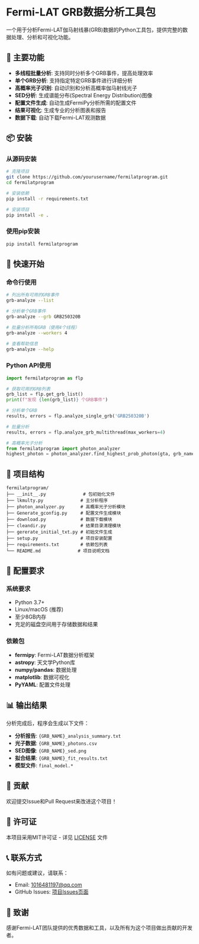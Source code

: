# Fermi-LAT GRB数据分析工具包

一个用于分析Fermi-LAT伽马射线暴(GRB)数据的Python工具包，提供完整的数据处理、分析和可视化功能。

## 🌟 主要功能

- **多线程批量分析**: 支持同时分析多个GRB事件，提高处理效率
- **单个GRB分析**: 支持指定特定GRB事件进行详细分析
- **高概率光子识别**: 自动识别和分析高概率伽马射线光子
- **SED分析**: 生成谱能分布(Spectral Energy Distribution)图像
- **配置文件生成**: 自动生成FermiPy分析所需的配置文件
- **结果可视化**: 生成专业的分析图表和报告
- **数据下载**: 自动下载Fermi-LAT观测数据

## 📦 安装

### 从源码安装

```bash
# 克隆项目
git clone https://github.com/yourusername/fermilatprogram.git
cd fermilatprogram

# 安装依赖
pip install -r requirements.txt

# 安装项目
pip install -e .
```

### 使用pip安装

```bash
pip install fermilatprogram
```

## 🚀 快速开始

### 命令行使用

```bash
# 列出所有可用的GRB事件
grb-analyze --list

# 分析单个GRB事件
grb-analyze --grb GRB250320B

# 批量分析所有GRB（使用4个线程）
grb-analyze --workers 4

# 查看帮助信息
grb-analyze --help
```

### Python API使用

```python
import fermilatprogram as flp

# 获取可用的GRB列表
grb_list = flp.get_grb_list()
print(f"发现 {len(grb_list)} 个GRB事件")

# 分析单个GRB
results, errors = flp.analyze_single_grb('GRB250320B')

# 批量分析
results, errors = flp.analyze_grb_multithread(max_workers=4)

# 高概率光子分析
from fermilatprogram import photon_analyzer
highest_photon = photon_analyzer.find_highest_prob_photon(gta, grb_name, grb_params)
```

## 📁 项目结构

```
fermilatprogram/
├── __init__.py              # 包初始化文件
├── lkmulty.py              # 主分析程序
├── photon_analyzer.py      # 高概率光子分析模块
├── Generate_gconfig.py     # 配置文件生成模块
├── download.py             # 数据下载模块
├── cleandir.py             # 结果目录清理模块
├── gererate_initial_txt.py # 初始文件生成
├── setup.py                # 项目安装配置
├── requirements.txt        # 依赖包列表
└── README.md              # 项目说明文档
```

## 🔧 配置要求

### 系统要求
- Python 3.7+
- Linux/macOS (推荐)
- 至少8GB内存
- 充足的磁盘空间用于存储数据和结果

### 依赖包
- **fermipy**: Fermi-LAT数据分析框架
- **astropy**: 天文学Python库
- **numpy/pandas**: 数据处理
- **matplotlib**: 数据可视化
- **PyYAML**: 配置文件处理

## 📊 输出结果

分析完成后，程序会生成以下文件：

- **分析报告**: `{GRB_NAME}_analysis_summary.txt`
- **光子数据**: `{GRB_NAME}_photons.csv`
- **SED图像**: `{GRB_NAME}_sed.png`
- **拟合结果**: `{GRB_NAME}_fit_results.txt`
- **模型文件**: `final_model.*`

## 🤝 贡献

欢迎提交Issue和Pull Request来改进这个项目！

## 📄 许可证

本项目采用MIT许可证 - 详见 [LICENSE](LICENSE) 文件

## 📞 联系方式

如有问题或建议，请联系：
- Email: 1016481197@qq.com
- GitHub Issues: [项目Issues页面](https://github.com/SiruisAB/fermilatprogram/issues)

## 🙏 致谢

感谢Fermi-LAT团队提供的优秀数据和工具，以及所有为这个项目做出贡献的开发者。